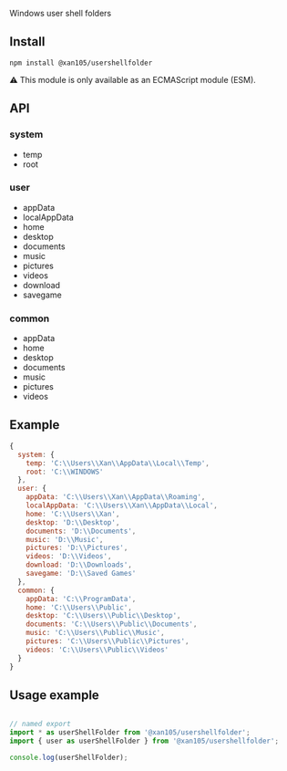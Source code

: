 Windows user shell folders

Install
-------

```
npm install @xan105/usershellfolder
```

⚠️ This module is only available as an ECMAScript module (ESM).

API
---

### system
- temp
- root

### user
- appData
- localAppData
- home
- desktop
- documents
- music
- pictures
- videos
- download
- savegame

### common
- appData
- home
- desktop
- documents
- music
- pictures
- videos

## Example

```js
{
  system: { 
    temp: 'C:\\Users\\Xan\\AppData\\Local\\Temp', 
    root: 'C:\\WINDOWS' 
  },
  user: {
    appData: 'C:\\Users\\Xan\\AppData\\Roaming',
    localAppData: 'C:\\Users\\Xan\\AppData\\Local',
    home: 'C:\\Users\\Xan',
    desktop: 'D:\\Desktop',
    documents: 'D:\\Documents',
    music: 'D:\\Music',
    pictures: 'D:\\Pictures',
    videos: 'D:\\Videos',
    download: 'D:\\Downloads',
    savegame: 'D:\\Saved Games'
  },
  common: {
    appData: 'C:\\ProgramData',
    home: 'C:\\Users\\Public',
    desktop: 'C:\\Users\\Public\\Desktop',
    documents: 'C:\\Users\\Public\\Documents',
    music: 'C:\\Users\\Public\\Music',
    pictures: 'C:\\Users\\Public\\Pictures',
    videos: 'C:\\Users\\Public\\Videos'
  }
}
```

Usage example
-------------

```js

// named export
import * as userShellFolder from '@xan105/usershellfolder';
import { user as userShellFolder } from '@xan105/usershellfolder';

console.log(userShellFolder);

```

